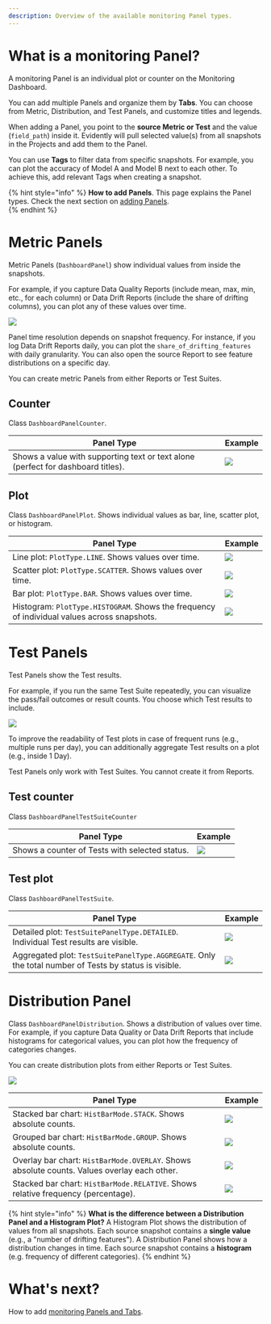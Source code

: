 ```yaml
---
description: Overview of the available monitoring Panel types.
---   
```


# What is a monitoring Panel? 

A monitoring Panel is an individual plot or counter on the Monitoring Dashboard. 

You can add multiple Panels and organize them by **Tabs**. You can choose from Metric, Distribution, and Test Panels, and customize titles and legends.

When adding a Panel, you point to the **source Metric or Test** and the value (`field_path`) inside it. Evidently will pull selected value(s) from all snapshots in the Projects and add them to the Panel. 

You can use **Tags** to filter data from specific snapshots. For example, you can plot the accuracy of Model A and Model B next to each other. To achieve this, add relevant Tags when creating a snapshot.

{% hint style="info" %}
**How to add Panels**. This page explains the Panel types. Check the next section on [adding Panels](design_dashboard_api.md).  
{% endhint %}

# Metric Panels

Metric Panels (`DashboardPanel`) show individual values from inside the snapshots. 

For example, if you capture Data Quality Reports (include mean, max, min, etc., for each column) or Data Drift Reports (include the share of drifting columns), you can plot any of these values over time.

![](../.gitbook/assets/monitoring/metric_panels.png)

Panel time resolution depends on snapshot frequency. For instance, if you log Data Drift Reports daily, you can plot the `share_of_drifting_features` with daily granularity. You can also open the source Report to see feature distributions on a specific day.

You can create metric Panels from either Reports or Test Suites. 

## Counter

Class `DashboardPanelCounter`.

| Panel Type| Example  |
|---|---|
|Shows a value with supporting text or text alone (perfect for dashboard titles).|![](../.gitbook/assets/monitoring/panel_counter_example-min.png)|

## Plot

Class `DashboardPanelPlot`. Shows individual values as bar, line, scatter plot, or histogram.

| Panel Type| Example  |
|---|---|
|Line plot: `PlotType.LINE`. Shows values over time.|![](../.gitbook/assets/monitoring/panel_line_plot_example.png)|
|Scatter plot: `PlotType.SCATTER`. Shows values over time.|![](../.gitbook/assets/monitoring/panel_scatter_plot_example.png) |
|Bar plot: `PlotType.BAR`. Shows values over time.| ![](../.gitbook/assets/monitoring/panel_bar_plot_example.png) |
|Histogram: `PlotType.HISTOGRAM`. Shows the frequency of individual values across snapshots.| ![](../.gitbook/assets/monitoring/panel_hist_example.png) |

# Test Panels

Test Panels show the Test results. 

For example, if you run the same Test Suite repeatedly, you can visualize the pass/fail outcomes or result counts. You choose which Test results to include.

![](../.gitbook/assets/monitoring/test_panels.png)

To improve the readability of Test plots in case of frequent runs (e.g., multiple runs per day), you can additionally aggregate Test results on a plot (e.g., inside 1 Day).

Test Panels only work with Test Suites. You cannot create it from Reports. 

## Test counter 
Class `DashboardPanelTestSuiteCounter`

| Panel Type| Example  |
|---|---|
|Shows a counter of Tests with selected status. |![](../.gitbook/assets/monitoring/panel_tests_counter_example.png)|

## Test plot
Class `DashboardPanelTestSuite`.

| Panel Type| Example  |
|---|---|
|Detailed plot: `TestSuitePanelType.DETAILED`. Individual Test results are visible. |![](../.gitbook/assets/monitoring/panel_tests_detailed_hover_example.png)|
|Aggregated plot: `TestSuitePanelType.AGGREGATE`. Only the total number of Tests by status is visible. |![](../.gitbook/assets/monitoring/panel_tests_aggregated_hover_example.png)|

# Distribution Panel
Class `DashboardPanelDistribution`. Shows a distribution of values over time. For example, if you capture Data Quality or Data Drift Reports that include histograms for categorical values, you can plot how the frequency of categories changes.

You can create distribution plots from either Reports or Test Suites.  

![](../.gitbook/assets/monitoring/distribution_panels.png)

| Panel Type| Example  |
|---|---|
|Stacked bar chart: `HistBarMode.STACK`. Shows absolute counts.|![](../.gitbook/assets/monitoring/panel_dist_stacked_2-min.png)|
|Grouped bar chart: `HistBarMode.GROUP`. Shows absolute counts.|![](../.gitbook/assets/monitoring/panel_dist_group_2-min.png)|
|Overlay bar chart: `HistBarMode.OVERLAY`. Shows absolute counts. Values overlay each other.|![](../.gitbook/assets/monitoring/panel_dist_overlay-min.png)|
|Stacked bar chart: `HistBarMode.RELATIVE`. Shows relative frequency (percentage).|![](../.gitbook/assets/monitoring/panel_dist_relative-min.png)|

{% hint style="info" %}
**What is the difference between a Distribution Panel and a Histogram Plot?** A Histogram Plot shows the distribution of values from all snapshots. Each source snapshot contains a **single value** (e.g., a "number of drifting features"). A Distribution Panel shows how a distribution changes in time. Each source snapshot contains a **histogram** (e.g. frequency of different categories).
{% endhint %}

# What's next?
How to add [monitoring Panels and Tabs](design_dashboard_api.md).


